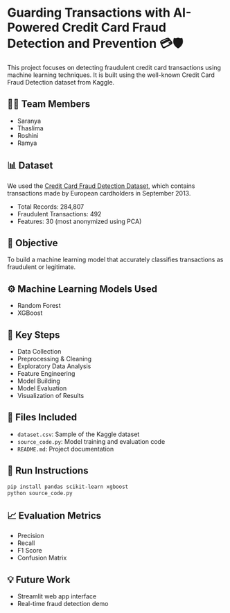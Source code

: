 # Guarding Transactions with AI-Powered Credit Card Fraud Detection and Prevention 💳🛡️

This project focuses on detecting fraudulent credit card transactions using machine learning techniques. It is built using the well-known Credit Card Fraud Detection dataset from Kaggle.

## 👨‍💻 Team Members
- Saranya
- Thaslima
- Roshini
- Ramya

## 📊 Dataset
We used the [Credit Card Fraud Detection Dataset](https://www.kaggle.com/datasets/mlg-ulb/creditcardfraud), which contains transactions made by European cardholders in September 2013.

- Total Records: 284,807
- Fraudulent Transactions: 492
- Features: 30 (most anonymized using PCA)

## 🎯 Objective
To build a machine learning model that accurately classifies transactions as fraudulent or legitimate.

## ⚙️ Machine Learning Models Used
- Random Forest
- XGBoost

## 🧠 Key Steps
- Data Collection
- Preprocessing & Cleaning
- Exploratory Data Analysis
- Feature Engineering
- Model Building
- Model Evaluation
- Visualization of Results

## 📁 Files Included
- `dataset.csv`: Sample of the Kaggle dataset
- `source_code.py`: Model training and evaluation code
- `README.md`: Project documentation

## 🚀 Run Instructions
```bash
pip install pandas scikit-learn xgboost
python source_code.py
```

## 📈 Evaluation Metrics
- Precision
- Recall
- F1 Score
- Confusion Matrix

## 💡 Future Work
- Streamlit web app interface
- Real-time fraud detection demo

